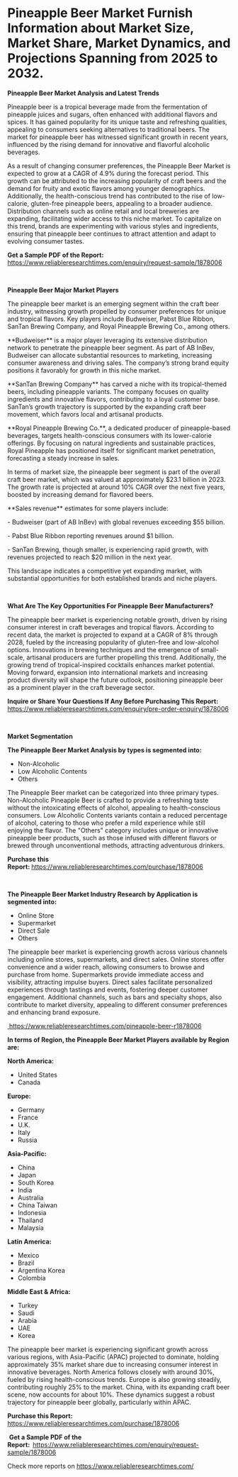 <p><h1>Pineapple Beer Market Furnish Information about Market Size, Market Share, Market Dynamics, and Projections Spanning from 2025 to 2032.</h1></p><p><strong>Pineapple Beer Market Analysis and Latest Trends</strong></p>
<p><p>Pineapple beer is a tropical beverage made from the fermentation of pineapple juices and sugars, often enhanced with additional flavors and spices. It has gained popularity for its unique taste and refreshing qualities, appealing to consumers seeking alternatives to traditional beers. The market for pineapple beer has witnessed significant growth in recent years, influenced by the rising demand for innovative and flavorful alcoholic beverages.</p><p>As a result of changing consumer preferences, the Pineapple Beer Market is expected to grow at a CAGR of 4.9% during the forecast period. This growth can be attributed to the increasing popularity of craft beers and the demand for fruity and exotic flavors among younger demographics. Additionally, the health-conscious trend has contributed to the rise of low-calorie, gluten-free pineapple beers, appealing to a broader audience. Distribution channels such as online retail and local breweries are expanding, facilitating wider access to this niche market. To capitalize on this trend, brands are experimenting with various styles and ingredients, ensuring that pineapple beer continues to attract attention and adapt to evolving consumer tastes.</p></p>
<p><strong>Get a Sample PDF of the Report:&nbsp;</strong> <a href="https://www.reliableresearchtimes.com/enquiry/request-sample/1878006?utm_campaign=3033&utm_medium=2&utm_source=Github&utm_content=ia&utm_term=07042025&utm_id=pineapple-beer">https://www.reliableresearchtimes.com/enquiry/request-sample/1878006</a></p>
<p>&nbsp;</p>
<p><strong>Pineapple Beer Major Market Players</strong></p>
<p><p>The pineapple beer market is an emerging segment within the craft beer industry, witnessing growth propelled by consumer preferences for unique and tropical flavors. Key players include Budweiser, Pabst Blue Ribbon, SanTan Brewing Company, and Royal Pineapple Brewing Co., among others.</p><p>**Budweiser** is a major player leveraging its extensive distribution network to penetrate the pineapple beer segment. As part of AB InBev, Budweiser can allocate substantial resources to marketing, increasing consumer awareness and driving sales. The company’s strong brand equity positions it favorably for growth in this niche market.</p><p>**SanTan Brewing Company** has carved a niche with its tropical-themed beers, including pineapple variants. The company focuses on quality ingredients and innovative flavors, contributing to a loyal customer base. SanTan’s growth trajectory is supported by the expanding craft beer movement, which favors local and artisanal products.</p><p>**Royal Pineapple Brewing Co.**, a dedicated producer of pineapple-based beverages, targets health-conscious consumers with its lower-calorie offerings. By focusing on natural ingredients and sustainable practices, Royal Pineapple has positioned itself for significant market penetration, forecasting a steady increase in sales.</p><p>In terms of market size, the pineapple beer segment is part of the overall craft beer market, which was valued at approximately $23.1 billion in 2023. The growth rate is projected at around 10% CAGR over the next five years, boosted by increasing demand for flavored beers.</p><p>**Sales revenue** estimates for some players include:</p><p>- Budweiser (part of AB InBev) with global revenues exceeding $55 billion.</p><p>- Pabst Blue Ribbon reporting revenues around $1 billion.</p><p>- SanTan Brewing, though smaller, is experiencing rapid growth, with revenues projected to reach $20 million in the next year.</p><p>This landscape indicates a competitive yet expanding market, with substantial opportunities for both established brands and niche players.</p></p>
<p>&nbsp;</p>
<p><strong>What Are The Key Opportunities For Pineapple Beer Manufacturers?</strong></p>
<p><p>The pineapple beer market is experiencing notable growth, driven by rising consumer interest in craft beverages and tropical flavors. According to recent data, the market is projected to expand at a CAGR of 8% through 2028, fueled by the increasing popularity of gluten-free and low-alcohol options. Innovations in brewing techniques and the emergence of small-scale, artisanal producers are further propelling this trend. Additionally, the growing trend of tropical-inspired cocktails enhances market potential. Moving forward, expansion into international markets and increasing product diversity will shape the future outlook, positioning pineapple beer as a prominent player in the craft beverage sector.</p></p>
<p><strong>Inquire or Share Your Questions If Any Before Purchasing This Report:</strong> <a href="https://www.reliableresearchtimes.com/enquiry/pre-order-enquiry/1878006?utm_campaign=3033&utm_medium=2&utm_source=Github&utm_content=ia&utm_term=07042025&utm_id=pineapple-beer">https://www.reliableresearchtimes.com/enquiry/pre-order-enquiry/1878006</a></p>
<p>&nbsp;</p>
<p><strong>Market Segmentation</strong></p>
<p><strong>The Pineapple Beer Market Analysis by types is segmented into:</strong></p>
<p><ul><li>Non-Alcoholic</li><li>Low Alcoholic Contents</li><li>Others</li></ul></p>
<p><p>The Pineapple Beer market can be categorized into three primary types. Non-Alcoholic Pineapple Beer is crafted to provide a refreshing taste without the intoxicating effects of alcohol, appealing to health-conscious consumers. Low Alcoholic Contents variants contain a reduced percentage of alcohol, catering to those who prefer a mild experience while still enjoying the flavor. The "Others" category includes unique or innovative pineapple beer products, such as those infused with different flavors or brewed through unconventional methods, attracting adventurous drinkers.</p></p>
<p><strong>Purchase this Report:&nbsp;</strong><a href="https://www.reliableresearchtimes.com/purchase/1878006?utm_campaign=3033&utm_medium=2&utm_source=Github&utm_content=ia&utm_term=07042025&utm_id=pineapple-beer">https://www.reliableresearchtimes.com/purchase/1878006</a></p>
<p>&nbsp;</p>
<p><strong>The Pineapple Beer Market Industry Research by Application is segmented into:</strong></p>
<p><ul><li>Online Store</li><li>Supermarket</li><li>Direct Sale</li><li>Others</li></ul></p>
<p><p>The pineapple beer market is experiencing growth across various channels including online stores, supermarkets, and direct sales. Online stores offer convenience and a wider reach, allowing consumers to browse and purchase from home. Supermarkets provide immediate access and visibility, attracting impulse buyers. Direct sales facilitate personalized experiences through tastings and events, fostering deeper customer engagement. Additional channels, such as bars and specialty shops, also contribute to market diversity, appealing to different consumer preferences and enhancing brand exposure.</p></p>
<p><a href="https://www.reliableresearchtimes.com/pineapple-beer-r1878006?utm_campaign=3033&utm_medium=2&utm_source=Github&utm_content=ia&utm_term=07042025&utm_id=pineapple-beer">&nbsp;https://www.reliableresearchtimes.com/pineapple-beer-r1878006</a></p>
<p><strong>In terms of Region, the Pineapple Beer Market Players available by Region are:</strong></p>
<p>
    <p> <strong> North America: </strong>
        <ul>
            <li>United States</li>
            <li>Canada</li>
        </ul>
        </p> 
    <p> <strong> Europe: </strong>
        <ul>
            <li>Germany</li>
            <li>France</li>
            <li>U.K.</li>
            <li>Italy</li>
            <li>Russia</li>
        </ul>
        </p> 
    <p> <strong> Asia-Pacific: </strong>
        <ul>
            <li>China</li>
            <li>Japan</li>
            <li>South Korea</li>
            <li>India</li>
            <li>Australia</li>
            <li>China Taiwan</li>
            <li>Indonesia</li>
            <li>Thailand</li>
            <li>Malaysia</li>
        </ul>
        </p> 
    <p> <strong> Latin America: </strong>
        <ul>
            <li>Mexico</li>
            <li>Brazil</li>
            <li>Argentina Korea</li>
            <li>Colombia</li>
        </ul>
        </p> 
    <p> <strong> Middle East & Africa: </strong>
        <ul>
            <li>Turkey</li>
            <li>Saudi</li>
            <li>Arabia</li>
            <li>UAE</li>
            <li>Korea</li>
        </ul>
    </p>
    </p>
<p><p>The pineapple beer market is experiencing significant growth across various regions, with Asia-Pacific (APAC) projected to dominate, holding approximately 35% market share due to increasing consumer interest in innovative beverages. North America follows closely with around 30%, fueled by rising health-conscious trends. Europe is also growing steadily, contributing roughly 25% to the market. China, with its expanding craft beer scene, now accounts for about 10%. These dynamics suggest a robust trajectory for pineapple beer globally, particularly within APAC.</p></p>
<p><strong>Purchase this Report: </strong><a href="https://www.reliableresearchtimes.com/purchase/1878006?utm_campaign=3033&utm_medium=2&utm_source=Github&utm_content=ia&utm_term=07042025&utm_id=pineapple-beer">https://www.reliableresearchtimes.com/purchase/1878006</a></p>
<p>&nbsp;<strong>Get a Sample PDF of the Report:&nbsp;&nbsp;</strong><a href="https://www.reliableresearchtimes.com/enquiry/request-sample/1878006?utm_campaign=3033&utm_medium=2&utm_source=Github&utm_content=ia&utm_term=07042025&utm_id=pineapple-beer">https://www.reliableresearchtimes.com/enquiry/request-sample/1878006</a></p>
<p><strong></strong></p>
<p>Check more reports on <a href="https://www.reliableresearchtimes.com/?utm_campaign=3033&utm_medium=2&utm_source=Github&utm_content=ia&utm_term=07042025&utm_id=pineapple-beer">https://www.reliableresearchtimes.com/</a></p>